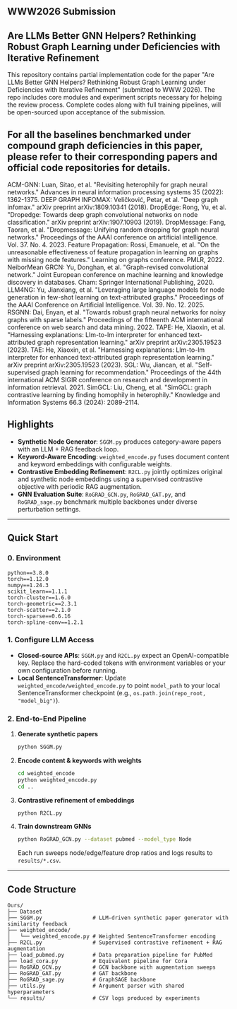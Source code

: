 ## WWW2026 Submission 
## Are LLMs Better GNN Helpers? Rethinking Robust Graph Learning under Deficiencies with Iterative Refinement

This repository contains partial implementation code for the paper "Are LLMs Better GNN Helpers? Rethinking Robust Graph Learning under Deficiencies with Iterative Refinement" (submitted to WWW 2026).
The repo includes core modules and experiment scripts necessary for helping the review process.
Complete codes along with full training pipelines, will be open-sourced upon acceptance of the submission.

## For all the baselines benchmarked under compound graph deficiencies in this paper, please refer to their corresponding papers and official code repositories for details.
ACM-GNN: Luan, Sitao, et al. "Revisiting heterophily for graph neural networks." Advances in neural information processing systems 35 (2022): 1362-1375.
DEEP GRAPH INFOMAX: Veličković, Petar, et al. "Deep graph infomax." arXiv preprint arXiv:1809.10341 (2018).
DropEdge: Rong, Yu, et al. "Dropedge: Towards deep graph convolutional networks on node classification." arXiv preprint arXiv:1907.10903 (2019).
DropMessage: Fang, Taoran, et al. "Dropmessage: Unifying random dropping for graph neural networks." Proceedings of the AAAI conference on artificial intelligence. Vol. 37. No. 4. 2023.
Feature Propagation: Rossi, Emanuele, et al. "On the unreasonable effectiveness of feature propagation in learning on graphs with missing node features." Learning on graphs conference. PMLR, 2022.
NeiborMean
GRCN: Yu, Donghan, et al. "Graph-revised convolutional network." Joint European conference on machine learning and knowledge discovery in databases. Cham: Springer International Publishing, 2020.
LLM4NG: Yu, Jianxiang, et al. "Leveraging large language models for node generation in few-shot learning on text-attributed graphs." Proceedings of the AAAI Conference on Artificial Intelligence. Vol. 39. No. 12. 2025.
RSGNN: Dai, Enyan, et al. "Towards robust graph neural networks for noisy graphs with sparse labels." Proceedings of the fifteenth ACM international conference on web search and data mining. 2022.
TAPE: He, Xiaoxin, et al. "Harnessing explanations: Llm-to-lm interpreter for enhanced text-attributed graph representation learning." arXiv preprint arXiv:2305.19523 (2023).
TAE: He, Xiaoxin, et al. "Harnessing explanations: Llm-to-lm interpreter for enhanced text-attributed graph representation learning." arXiv preprint arXiv:2305.19523 (2023).
SGL: Wu, Jiancan, et al. "Self-supervised graph learning for recommendation." Proceedings of the 44th international ACM SIGIR conference on research and development in information retrieval. 2021.
SimGCL: Liu, Cheng, et al. "SimGCL: graph contrastive learning by finding homophily in heterophily." Knowledge and Information Systems 66.3 (2024): 2089-2114.

## Highlights

- **Synthetic Node Generator**: `SGGM.py` produces category-aware papers with an LLM + RAG feedback loop.
- **Keyword-Aware Encoding**: `weighted_encode.py` fuses document content and keyword embeddings with configurable weights.
- **Contrastive Embedding Refinement**: `R2CL.py` jointly optimizes original and synthetic node embeddings using a supervised contrastive objective with periodic RAG augmentation.
- **GNN Evaluation Suite**: `RoGRAD_GCN.py`, `RoGRAD_GAT.py`, and `RoGRAD_sage.py` benchmark multiple backbones under diverse perturbation settings.

---

## Quick Start

### 0. Environment

```
python==3.8.0
torch==1.12.0
numpy==1.24.3
scikit_learn==1.1.1
torch-cluster==1.6.0
torch-geometric==2.3.1
torch-scatter==2.1.0
torch-sparse==0.6.16
torch-spline-conv==1.2.1
```

### 1. Configure LLM Access

- **Closed-source APIs**: `SGGM.py` and `R2CL.py` expect an OpenAI-compatible key. Replace the hard-coded tokens with environment variables or your own configuration before running.
- **Local SentenceTransformer**: Update `weighted_encode/weighted_encode.py` to point `model_path` to your local SentenceTransformer checkpoint (e.g., `os.path.join(repo_root, "model_big")`).

### 2. End-to-End Pipeline

1. **Generate synthetic papers**  
   ```bash
   python SGGM.py
   ```  


2. **Encode content & keywords with weights**  
   ```bash
   cd weighted_encode
   python weighted_encode.py
   cd ..
   ```  

3. **Contrastive refinement of embeddings**  
   ```bash
   python R2CL.py
   ```  

4. **Train downstream GNNs**  
   ```bash
   python RoGRAD_GCN.py --dataset pubmed --model_type Node
   ```  
   Each run sweeps node/edge/feature drop ratios and logs results to `results/*.csv`.


---

## Code Structure

```
Ours/
├── Dataset
├── SGGM.py                # LLM-driven synthetic paper generator with similarity feedback
├── weighted_encode/
│   └── weighted_encode.py # Weighted SentenceTransformer encoding
├── R2CL.py                # Supervised contrastive refinement + RAG augmentation
├── load_pubmed.py         # Data preparation pipeline for PubMed
├── load_cora.py           # Equivalent pipeline for Cora
├── RoGRAD_GCN.py          # GCN backbone with augmentation sweeps
├── RoGRAD_GAT.py          # GAT backbone
├── RoGRAD_sage.py         # GraphSAGE backbone
├── utils.py               # Argument parser with shared hyperparameters
└── results/               # CSV logs produced by experiments
```


